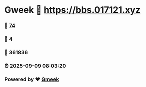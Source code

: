 # Gweek :link: https://bbs.017121.xyz 
### :page_facing_up: [74](https://bbs.017121.xyz/tag.html) 
### :speech_balloon: 4 
### :hibiscus: 361836 
### :alarm_clock: 2025-09-09 08:03:20 
### Powered by :heart: [Gmeek](https://github.com/Meekdai/Gmeek)
